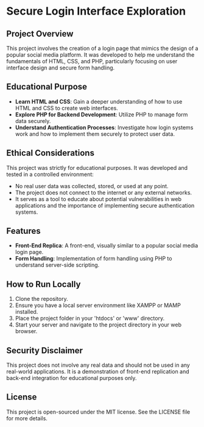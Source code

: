 # Secure Login Interface Exploration

## Project Overview
This project involves the creation of a login page that mimics the design of a popular social media platform. It was developed to help me understand the fundamentals of HTML, CSS, and PHP, particularly focusing on user interface design and secure form handling.

## Educational Purpose
- **Learn HTML and CSS**: Gain a deeper understanding of how to use HTML and CSS to create web interfaces.
- **Explore PHP for Backend Development**: Utilize PHP to manage form data securely.
- **Understand Authentication Processes**: Investigate how login systems work and how to implement them securely to protect user data.

## Ethical Considerations
This project was strictly for educational purposes. It was developed and tested in a controlled environment:
- No real user data was collected, stored, or used at any point.
- The project does not connect to the internet or any external networks.
- It serves as a tool to educate about potential vulnerabilities in web applications and the importance of implementing secure authentication systems.

## Features
- **Front-End Replica**: A front-end, visually similar to a popular social media login page.
- **Form Handling**: Implementation of form handling using PHP to understand server-side scripting.

## How to Run Locally
1. Clone the repository.
2. Ensure you have a local server environment like XAMPP or MAMP installed.
3. Place the project folder in your 'htdocs' or 'www' directory.
4. Start your server and navigate to the project directory in your web browser.

## Security Disclaimer
This project does not involve any real data and should not be used in any real-world applications. It is a demonstration of front-end replication and back-end integration for educational purposes only.

## License
This project is open-sourced under the MIT license. See the LICENSE file for more details.
